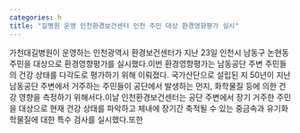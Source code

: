 ```yaml
---
categories: h
title: "길병원 운영 인천환경보건센터 인천 주민 대상 환경영향평가 실시"
---
```

가천대길병원이 운영하는 인천광역시 환경보건센터가 지난 23일 인천시 남동구 논현동 주민을 대상으로 환경영향평가를 실시했다.이번 환경영향평가는 남동공단 주변 주민들의 건강 상태를 다각도로 평가하기 위해 이뤄졌다. 국가산단으로 설립된 지 50년이 지난 남동공단 주변에서 거주하는 주민들이 공단에서 발생하는 먼지, 화학물질 등에 의한 건강 영향을 측정하기 위해서다.이날 인천환경보건센터는 공단 주변에서 장기 거주한 주민을 대상으로 현재 건강 상태를 파악하고 체내에 장기간 축적될 수 있는 중금속과 유기화학물질에 대한 특수 검사를 실시했다.또한